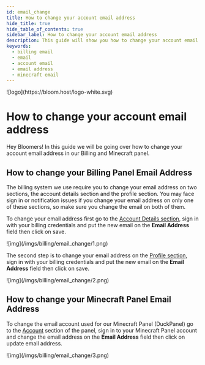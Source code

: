 ```yaml
---
id: email_change
title: How to change your account email address
hide_title: true
hide_table_of_contents: true
sidebar_label: How to change your account email address
description: This guide will show you how to change your account email address
keywords:
  - billing email
  - email
  - account email
  - email address
  - minecraft email
---
```


<div class="text--center">
![logo](https://bloom.host/logo-white.svg)
<h1>How to change your account email address</h1>
</div>

Hey Bloomers! In this guide we will be going over how to change your account email address in our Billing and Minecraft panel.

## How to change your Billing Panel Email Address

The billing system we use require you to change your email address on two sections, the account details section and the profile section. You may face sign in or notification issues if you change your email address on only one of these sections, so make sure you change the email on both of them.

To change your email address first go to the [Account Details section](https://billing.bloom.host/clientarea.php?action=details), sign in with your billing credentials and put the new email on the **Email Address** field then click on save.

<div class="text--center">
![img](/imgs/billing/email_change/1.png)</div>

The second step is to change your email address on the [Profile section](https://billing.bloom.host/clientarea.php?action=profile), sign in with your billing credentials and put the new email on the **Email Address** field then click on save.

<div class="text--center">
![img](/imgs/billing/email_change/2.png)</div>

## How to change your Minecraft Panel Email Address

To change the email account used for our Minecraft Panel (DuckPanel) go to the [Account](https://mc.bloom.host/account) section of the panel, sign in to your Minecraft Panel account and change the email address on the **Email Address** field then click on update email address.

<div class="text--center">
![img](/imgs/billing/email_change/3.png)</div>
